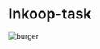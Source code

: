 # Inkoop-task
![burger](https://user-images.githubusercontent.com/79643619/120092894-f9995300-c133-11eb-8bc5-be535318bba3.jpg)
